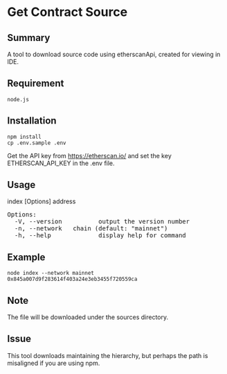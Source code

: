# Get Contract Source

## Summary

A tool to download source code using etherscanApi, created for viewing in IDE.

## Requirement

```
node.js
```
## Installation

```
npm install
cp .env.sample .env
```

Get the API key from https://etherscan.io/ and set the key ETHERSCAN_API_KEY in the .env file.

## Usage

index [Options] address

<pre>
Options:
  -V, --version          output the version number
  -n, --network <chain>  chain (default: "mainnet")
  -h, --help             display help for command
</pre>

## Example

```
node index --network mainnet 0x845a007d9f283614f403a24e3eb3455f720559ca 
```

## Note

The file will be downloaded under the sources directory.

## Issue

This tool downloads maintaining the hierarchy, but perhaps the path is misaligned if you are using npm.
